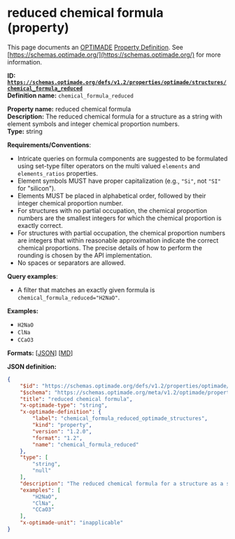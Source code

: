 # reduced chemical formula (property)

This page documents an [OPTIMADE](https://www.optimade.org/) [Property Definition](https://schemas.optimade.org/#definitions). See [https://schemas.optimade.org/](https://schemas.optimade.org/) for more information.

**ID: [`https://schemas.optimade.org/defs/v1.2/properties/optimade/structures/chemical_formula_reduced`](https://schemas.optimade.org/defs/v1.2/properties/optimade/structures/chemical_formula_reduced.md)**  
**Definition name:** `chemical_formula_reduced`

**Property name:** reduced chemical formula  
**Description:** The reduced chemical formula for a structure as a string with element symbols and integer chemical proportion numbers.  
**Type:** string  

**Requirements/Conventions**:

- Intricate queries on formula components are suggested to be formulated using set-type filter operators on the multi valued `elements` and `elements_ratios` properties.
- Element symbols MUST have proper capitalization (e.g., `"Si"`, not `"SI"` for "silicon").
- Elements MUST be placed in alphabetical order, followed by their integer chemical proportion number.
- For structures with no partial occupation, the chemical proportion numbers are the smallest integers for which the chemical proportion is exactly correct.
- For structures with partial occupation, the chemical proportion numbers are integers that within reasonable approximation indicate the correct chemical proportions. The precise details of how to perform the rounding is chosen by the API implementation.
- No spaces or separators are allowed.

**Query examples**:

- A filter that matches an exactly given formula is `chemical_formula_reduced="H2NaO"`.

**Examples:**

- `H2NaO`
- `ClNa`
- `CCaO3`

**Formats:** [[JSON](chemical_formula_reduced.json)] [[MD](chemical_formula_reduced.md)]

**JSON definition:**

``` json
{
    "$id": "https://schemas.optimade.org/defs/v1.2/properties/optimade/structures/chemical_formula_reduced",
    "$schema": "https://schemas.optimade.org/meta/v1.2/optimade/property_definition.json",
    "title": "reduced chemical formula",
    "x-optimade-type": "string",
    "x-optimade-definition": {
        "label": "chemical_formula_reduced_optimade_structures",
        "kind": "property",
        "version": "1.2.0",
        "format": "1.2",
        "name": "chemical_formula_reduced"
    },
    "type": [
        "string",
        "null"
    ],
    "description": "The reduced chemical formula for a structure as a string with element symbols and integer chemical proportion numbers.\n\n**Requirements/Conventions**:\n\n- Intricate queries on formula components are suggested to be formulated using set-type filter operators on the multi valued `elements` and `elements_ratios` properties.\n- Element symbols MUST have proper capitalization (e.g., `\"Si\"`, not `\"SI\"` for \"silicon\").\n- Elements MUST be placed in alphabetical order, followed by their integer chemical proportion number.\n- For structures with no partial occupation, the chemical proportion numbers are the smallest integers for which the chemical proportion is exactly correct.\n- For structures with partial occupation, the chemical proportion numbers are integers that within reasonable approximation indicate the correct chemical proportions. The precise details of how to perform the rounding is chosen by the API implementation.\n- No spaces or separators are allowed.\n\n**Query examples**:\n\n- A filter that matches an exactly given formula is `chemical_formula_reduced=\"H2NaO\"`.",
    "examples": [
        "H2NaO",
        "ClNa",
        "CCaO3"
    ],
    "x-optimade-unit": "inapplicable"
}
```